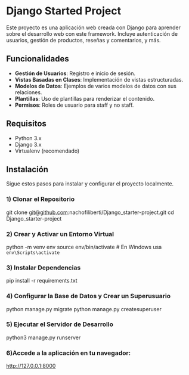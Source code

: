 # Django Started Project

Este proyecto es una aplicación web creada con Django para aprender sobre el desarrollo web con este framework. Incluye autenticación de usuarios, gestión de productos, reseñas y comentarios, y más.

## Funcionalidades

- **Gestión de Usuarios**: Registro e inicio de sesión.
- **Vistas Basadas en Clases**: Implementación de vistas estructuradas.
- **Modelos de Datos**: Ejemplos de varios modelos de datos con sus relaciones.
- **Plantillas**: Uso de plantillas para renderizar el contenido.
- **Permisos**: Roles de usuario para staff y no staff.

## Requisitos

- Python 3.x
- Django 3.x
- Virtualenv (recomendado)

## Instalación

Sigue estos pasos para instalar y configurar el proyecto localmente.

### 1) Clonar el Repositorio

git clone git@github.com:nachofiliberti/Django_starter-project.git
cd Django_starter-project

### 2) Crear y Activar un Entorno Virtual
python -m venv env
source env/bin/activate  # En Windows usa `env\Scripts\activate`

### 3) Instalar Dependencias
pip install -r requirements.txt

### 4) Configurar la Base de Datos y Crear un Superusuario
python manage.py migrate
python manage.py createsuperuser

### 5) Ejecutar el Servidor de Desarrollo
python3 manage.py runserver

### 6)Accede a la aplicación en tu navegador:

http://127.0.0.1:8000
